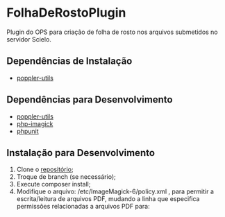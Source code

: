 # FolhaDeRostoPlugin
Plugin do OPS para criação de folha de rosto nos arquivos submetidos no servidor Scielo.

## Dependências de Instalação 
* [poppler-utils](https://poppler.freedesktop.org/)

## Dependências para Desenvolvimento
* [poppler-utils](https://poppler.freedesktop.org/)
* [php-imagick](https://www.php.net/manual/pt_BR/imagick.compareimages.php)
* [phpunit](https://phpunit.de/)

## Instalação para Desenvolvimento
1. Clone o [repositório](https://gitlab.lepidus.com.br/softwares-pkp/plugins_ojs/carimbo-do-pdf);
2. Troque de branch (se necessário);
3. Execute composer install;
4. Modifique o arquivo: /etc/ImageMagick-6/policy.xml , para permitir a escrita/leitura de arquivos PDF, mudando a linha que especifica permissões relacionadas a arquivos PDF para:
<policy domain=“coder” rights=“read|write” pattern=“PDF” /> 
